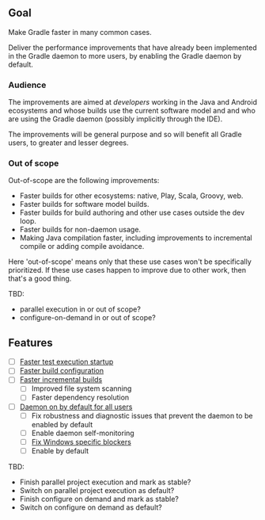## Goal

Make Gradle faster in many common cases.

Deliver the performance improvements that have already been implemented in the Gradle daemon
to more users, by enabling the Gradle daemon by default.

### Audience

The improvements are aimed at *developers* working in the Java and Android ecosystems and whose builds use the
current software model and and who are using the Gradle daemon (possibly implicitly through the IDE). 

The improvements will be general purpose and so will benefit all Gradle users, to greater and lesser degrees.

### Out of scope

Out-of-scope are the following improvements:

- Faster builds for other ecosystems: native, Play, Scala, Groovy, web.
- Faster builds for software model builds.
- Faster builds for build authoring and other use cases outside the dev loop.
- Faster builds for non-daemon usage.
- Making Java compilation faster, including improvements to incremental compile or adding compile avoidance.

Here 'out-of-scope' means only that these use cases won't be specifically prioritized. If these use cases happen to improve due to other work, then that's a good thing. 

TBD: 

- parallel execution in or out of scope?
- configure-on-demand in or out of scope?

## Features

- [ ] [Faster test execution startup](faster-test-execution-startup)
- [ ] [Faster build configuration](faster-build-configuration)
- [ ] [Faster incremental builds](faster-incremental-builds)
    - [ ] Improved file system scanning
    - [ ] Faster dependency resolution
- [ ] [Daemon on by default for all users](daemon-on-by-default)
    - [ ] Fix robustness and diagnostic issues that prevent the daemon to be enabled by default
    - [ ] Enable daemon self-monitoring
    - [ ] [Fix Windows specific blockers](daemon-on-by-default/windows-blockers)
    - [ ] Enable by default
    
TBD:    

- Finish parallel project execution and mark as stable?
- Switch on parallel project execution as default?
- Finish configure on demand and mark as stable?
- Switch on configure on demand as default?

